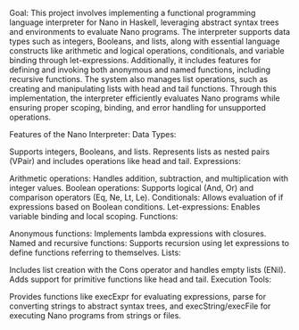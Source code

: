 Goal: This project involves implementing a functional programming language interpreter for Nano in Haskell, leveraging abstract syntax trees and environments to evaluate Nano programs. The interpreter supports data types such as integers, Booleans, and lists, along with essential language constructs like arithmetic and logical operations, conditionals, and variable binding through let-expressions. Additionally, it includes features for defining and invoking both anonymous and named functions, including recursive functions. The system also manages list operations, such as creating and manipulating lists with head and tail functions. Through this implementation, the interpreter efficiently evaluates Nano programs while ensuring proper scoping, binding, and error handling for unsupported operations.


Features of the Nano Interpreter:
Data Types:

Supports integers, Booleans, and lists.
Represents lists as nested pairs (VPair) and includes operations like head and tail.
Expressions:

Arithmetic operations: Handles addition, subtraction, and multiplication with integer values.
Boolean operations: Supports logical (And, Or) and comparison operators (Eq, Ne, Lt, Le).
Conditionals: Allows evaluation of if expressions based on Boolean conditions.
Let-expressions: Enables variable binding and local scoping.
Functions:

Anonymous functions: Implements lambda expressions with closures.
Named and recursive functions: Supports recursion using let expressions to define functions referring to themselves.
Lists:

Includes list creation with the Cons operator and handles empty lists (ENil).
Adds support for primitive functions like head and tail.
Execution Tools:

Provides functions like execExpr for evaluating expressions, parse for converting strings to abstract syntax trees, and execString/execFile for executing Nano programs from strings or files.
